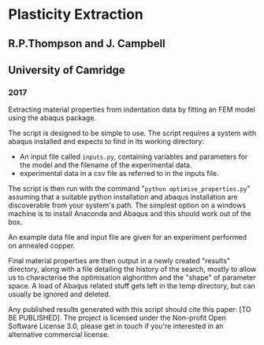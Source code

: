# Plasticity Extraction

## R.P.Thompson and J. Campbell
## University of Camridge
### 2017
Extracting material properties from indentation data by fitting an FEM model using the abaqus package.

The script is designed to be simple to use. The script requires a system with abaqus installed and expects to find in its working directory:
* An input file called `inputs.py`, containing variables and parameters for the model and the filename of the experimental data.
* experimental data in a csv file as referred to in the inputs file.

The script is then run with the command "`python optimise_properties.py`" assuming that a suitable python installation and abaqus installation are discoverable from your system's path. The simplest option on a windows machine is to install Anaconda and Abaqus and this should work out of the box.

An example data file and input file are given for an experiment performed on annealed copper.

Final material properties are then output in a newly created "results" directory, along with a file detailing the history of the search, mostly to allow us to characterise the optimisation alghorithm and the "shape" of parameter space. A load of Abaqus related stuff gets left in the temp directory, but can usually be ignored and deleted.

Any published results generated with this script should cite this paper: [TO BE PUBLISHED]. The project is licensed under the Non-profit Open Software License 3.0, please get in touch if you're interested in an alternative commercial license. 
